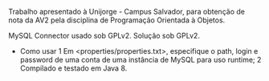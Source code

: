 Trabalho apresentado à Unijorge - Campus Salvador, para obtenção de nota da AV2 pela disciplina de Programação Orientada à Objetos. 

MySQL Connector usado sob GPLv2.
Solução sob GPLv2.


- Como usar
1 Em <properties/properties.txt>, especifique o path, login e password de uma conta de uma instância de MySQL para uso runtime;
2 Compilado e testado em Java 8.
